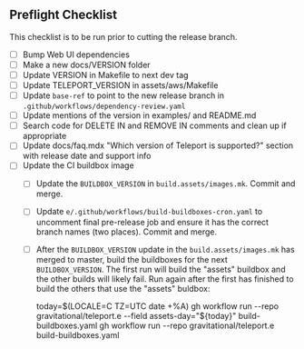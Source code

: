 ## Preflight Checklist

This checklist is to be run prior to cutting the release branch.

- [ ] Bump Web UI dependencies
- [ ] Make a new docs/VERSION folder
- [ ] Update VERSION in Makefile to next dev tag
- [ ] Update TELEPORT_VERSION in assets/aws/Makefile
- [ ] Update `base-ref` to point to the new release branch in `.github/workflows/dependency-review.yaml`
- [ ] Update mentions of the version in examples/ and README.md
- [ ] Search code for DELETE IN and REMOVE IN comments and clean up if appropriate
- [ ] Update docs/faq.mdx "Which version of Teleport is supported?" section with release date and support info
- [ ] Update the CI buildbox image
  - [ ] Update the `BUILDBOX_VERSION` in `build.assets/images.mk`. Commit and merge.
  - [ ] Update `e/.github/workflows/build-buildboxes-cron.yaml` to uncomment final pre-release
    job and ensure it has the correct branch names (two places). Commit and merge.
  - [ ] After the `BUILDBOX_VERSION` update in the `build.assets/images.mk` has
    merged to master, build the buildboxes for the next `BUILDBOX_VERSION`. The
    first run will build the "assets" buildbox and the other builds will likely
    fail. Run again after the first has finished to build the others that use
    the "assets" buldbox:
  
      today=$(LOCALE=C TZ=UTC date +%A)
      gh workflow run --repo gravitational/teleport.e --field assets-day="${today}" build-buildboxes.yaml
      gh workflow run --repo gravitational/teleport.e build-buildboxes.yaml
